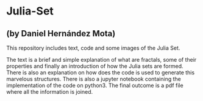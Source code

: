 # Julia-Set
## (by Daniel Hernández Mota)
This repository includes text, code and some images of the Julia Set. 

The text is a brief and simple explanation of what are fractals, some of their properties and finally an introduction of how the Julia sets are formed. There is also an explanation on how does the code is used to generate this marvelous structures.
There is also a jupyter notebook containing the implementation of the code on python3. 
The final outcome is a pdf file where all the information is joined.  
